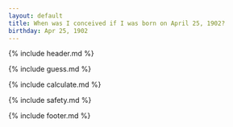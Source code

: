 ```yaml
---
layout: default
title: When was I conceived if I was born on April 25, 1902?
birthday: Apr 25, 1902
---
```


{% include header.md %}

{% include guess.md %}

{% include calculate.md %}

{% include safety.md %}

{% include footer.md %}



